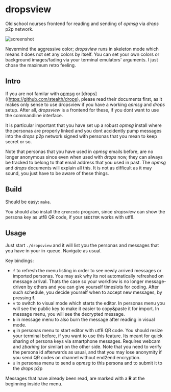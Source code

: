 dropsview
=========

Old school ncurses frontend for reading and sending of _opmsg_ via
_drops_ p2p network.

![screenshot](https://github.com/stealth/dropsview/blob/master/dropsview.jpg)

Nevermind the aggressive color; _dropsview_ runs in skeleton mode which means it
does not set any colors by itself. You can set your own colors or background
images/fading via your terminal emulators' arguments. I just chose the maximum
retro feeling.

Intro
-----

If you are not familar with [opmsg](https://github.com/stealth/opmsg) or
[drops]((https://github.com/stealth/drops), please read their documents first,
as it makes only sense to use dropsview if you have a working _opmsg_ and
_drops_ setup. After all, _dropsview_ is a frontend for these, if you dont want
to use the commandline interface.

It is particular important that you have set up a robust _opmsg_ install where
the personas are properly linked and you dont accidently pump messages into
the _drops_ p2p network signed with personas that you mean to keep secret or so.

Note that personas that you have used in _opmsg_ emails before, are no longer anonymous
since even when used with _drops_ now, they can always be tracked to belong to
that email address that you used in past. The _opmsg_ and _drops_ documents will explain
all this. It is not as difficult as it may sound, you just have to be
aware of these things.


Build
-----

Should be easy: `make`.

You should also install the `qrencode` program, since _dropsview_ can show
the persona key as utf8 QR code, if your `$EDITOR` works with utf8.

Usage
-----

Just start `./dropsview` and it will list you the personas and messages that
you have in your in-queue. Navigate as usual.

Key bindings:

* `f` to refresh the menu listing in order to see newly arrived messages or imported personas.
You may ask why its not automatically refreshed on message arrival. Thats the case so your
workflow is no longer message-driven by others and you can give yourself timeslots for
coding. After such schedule, you decide yourself when to accept new messages, by pressing __f__.
* `v` to switch to visual mode which starts the editor. In personas menu you will see
the public key to make it easier to copy&paste it for import. In message menu, you will
see the decrypted message.
* `b` in message menu to also burn the message after reading in visual mode.
* `q` in personas menu to start editor with utf8 QR code. You should resize
your terminal before, if you want to use this feature. Its meant for quick sharing
of persona keys via smartphone messages. Requires webcam and _zbarimg_ (or similar) on
the other side. Note that you need to verify the persona id afterwards as usual, and
that you may lose anonymity if you send QR codes on channel without end2end encryption.
* `s` in personas menu to send a _opmsg_ to this persona and to submit it to the _drops_ p2p

Messages that have already been read, are marked with a __R__ at the beginning inside
the menu.



